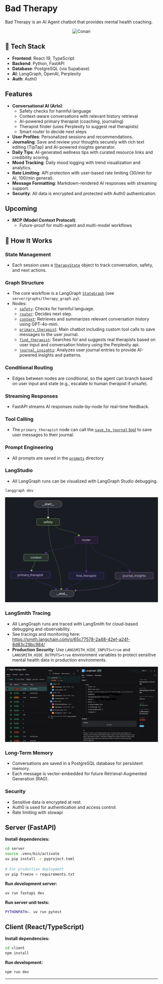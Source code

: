 # Bad Therapy

Bad Therapy is an AI Agent chatbot that provides mental health coaching.

<p align="center">
  <img src="https://media.giphy.com/media/fV7Uit32tfBp9QDyYB/giphy.gif?cid=ecf05e47t8k8uir6fg5jjbqw8qmmkvgn9j17qy8acgxo48h9&ep=v1_gifs_search&rid=giphy.gif&ct=g" alt="Conan" width="600"/>
</p>


## 🔧 Tech Stack

- **Frontend**: React 19, TypeScript
- **Backend**: Python, FastAPI
- **Database**: PostgreSQL (via Supabase)
- **AI**: LangGraph, OpenAI, Perplexity
- **Auth**: Auth0

## Features

- **Conversational AI (Arlo)**:
  - Safety checks for harmful language
  - Context-aware conversations with relevant history retrieval
  - AI-powered primary therapist (coaching, journaling)
  - Therapist finder (uses Perplexity to suggest real therapists)
  - Smart router to decide next steps
- **User Profiles**: Personalized sessions and recommendations.
- **Journaling**: Save and review your thoughts securely with rich text editing (TipTap) and AI-powered insights generator.
- **Daily Tips**: AI-generated wellness tips with curated resource links and credibility scoring.
- **Mood Tracking**: Daily mood logging with trend visualization and analytics.
- **Rate Limiting**: API protection with user-based rate limiting (30/min for AI, 100/min general).
- **Message Formatting**: Markdown-rendered AI responses with streaming support.
- **Security**: All data is encrypted and protected with Auth0 authentication.

## Upcoming

- **MCP (Model Context Protocol)**:
  - Future-proof for multi-agent and multi-model workflows


## 🧠 How It Works

### State Management
- Each session uses a [`TherapyState`](server/models/therapy.py) object to track conversation, safety, and next actions.

### Graph Structure
- The core workflow is a LangGraph [`StateGraph`](server/graphs/therapy_graph.py) (see `server/graphs/therapy_graph.py`).
- Nodes:
  - [`safety`](server/nodes/safety_node.py): Checks for harmful language.
  - [`router`](server/nodes/router_node.py): Decides next step.
  - [`context`](server/nodes/context_node.py): Retrieves and summarizes relevant conversation history using GPT-4o-mini.
  - [`primary_therapist`](server/nodes/primary_therapist_node.py): Main chatbot including custom tool calls to save messages to the user journal.
  - [`find_therapist`](server/nodes/find_therapist_node.py): Searches for and suggests real therapists based on user input and conversation history using the Perplexity api.
  - [`journal_insights`](server/nodes/journal_insights_node.py): Analyzes user journal entries to provide AI-powered insights and patterns.

### Conditional Routing
- Edges between nodes are conditional, so the agent can branch based on user input and state (e.g., escalate to human therapist if unsafe).

### Streaming Responses
- FastAPI streams AI responses node-by-node for real-time feedback.

### Tool Calling
- The `primary_therapist` node can call the [`save_to_journal` tool](server/tools/save_to_journal_tool.py) to save user messages to their journal.

### Prompt Engineering
- All prompts are saved in the [`prompts`](server/prompts/) directory

### LangStudio 
- All LangGraph runs can be visualized with LangGraph Studio debugging.

```sh
langgraph dev
```

<p align="left">
  <img src="docs/LanggraphStudio.png" alt="LangGrapgStudio"/>
</p>

### LangSmith Tracing
- All LangGraph runs are traced with LangSmith for cloud-based debugging and observability.
- See tracings and monitoring here: https://smith.langchain.com/o/65c77578-2a48-42ef-a24f-8d83c29bc984/
- **Production Security**: Use `LANGSMITH_HIDE_INPUTS=true` and `LANGSMITH_HIDE_OUTPUTS=true` environment variables to protect sensitive mental health data in production environments.

<p align="left">
  <img src="docs/LangSmith.png" alt="LangSmith"/>
</p>

### Long-Term Memory
- Conversations are saved in a PostgreSQL database for persistent memory.
- Each message is vector-embedded for future Retrieval-Augmented Generation (RAG).

### Security
- Sensitive data is encrypted at rest.
- Auth0 is used for authentication and access control.
- Rate limiting with slowapi

## Server (FastAPI)

**Install dependencies:**
```sh
cd server
source .venv/bin/activate
uv pip install -r pyproject.toml

# For production deployment
uv pip freeze > requirements.txt 
```

**Run development server:**
```sh
uv run fastapi dev
```

**Run server unit tests:**
```sh
PYTHONPATH=. uv run pytest
```

## Client (React/TypeScript)

**Install dependencies:**
```sh
cd client
npm install
```

**Run development:**
```sh
npm run dev
```

---



